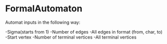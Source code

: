 # **FormalAutomaton**

Automat inputs in the following way:

-Sigma(starts from 1)
-Number of edges
-All edges in format (from, char, to)
-Start vertex
-Number of terminal vertices
-All terminal vertices

